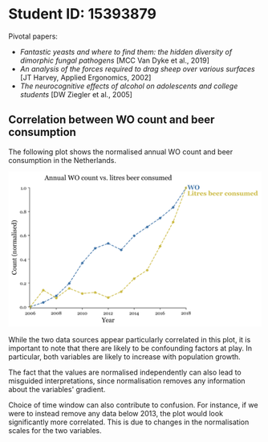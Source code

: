 # **Student ID:** 15393879

Pivotal papers:
- _Fantastic yeasts and where to find them: the hidden diversity of dimorphic fungal pathogens_ [MCC Van Dyke et al., 2019]
- _An analysis of the forces required to drag sheep over various surfaces_ [JT Harvey, Applied Ergonomics, 2002]
- _The neurocognitive effects of alcohol on adolescents and college students_ [DW Ziegler et al., 2005]

## Correlation between WO count and beer consumption

The following plot shows the normalised annual WO count and beer consumption in the Netherlands.

![](wo_vs_beer_consumed.png)

While the two data sources appear particularly correlated in this plot, it is important to note that there are likely to be confounding factors at play. In particular, both variables are likely to increase with population growth. 

The fact that the values are normalised independently can also lead to misguided interpretations, since normalisation removes any information about the variables' gradient.

Choice of time window can also contribute to confusion. For instance, if we were to instead remove any data below 2013, the plot would look significantly more correlated. This is due to changes in the normalisation scales for the two variables.
